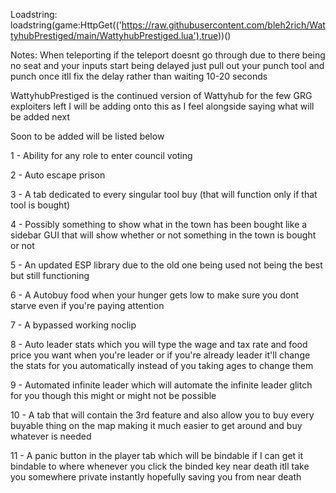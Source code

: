 Loadstring: loadstring(game:HttpGet(('https://raw.githubusercontent.com/bleh2rich/WattyhubPrestiged/main/WattyhubPrestiged.lua'),true))()

Notes: When teleporting if the teleport doesnt go through due to there being no seat and your inputs start being delayed just pull out your punch tool and punch once itll fix the delay rather than waiting 10-20 seconds

WattyhubPrestiged is the continued version of Wattyhub for the few GRG exploiters left I will be adding onto this as I feel alongside saying what will be added next

Soon to be added will be listed below

1 - Ability for any role to enter council voting


2 - Auto escape prison


3 - A tab dedicated to every singular tool buy (that will function only if that tool is bought)


4 - Possibly something to show what in the town has been bought like a sidebar GUI that will show whether or not something in the town is bought or not


5 - An updated ESP library due to the old one being used not being the best but still functioning


6 - A Autobuy food when your hunger gets low to make sure you dont starve even if you're paying attention


7 - A bypassed working noclip


8 - Auto leader stats which you will type the wage and tax rate and food price you want when you're leader or if you're already leader it'll change the stats for you automatically instead of you taking ages to change them


9 - Automated infinite leader which will automate the infinite leader glitch for you though this might or might not be possible


10 - A tab that will contain the 3rd feature and also allow you to buy every buyable thing on the map making it much easier to get around and buy whatever is needed


11 - A panic button in the player tab which will be bindable if I can get it bindable to where whenever you click the binded key near death itll take you somewhere private instantly hopefully saving you from near death

